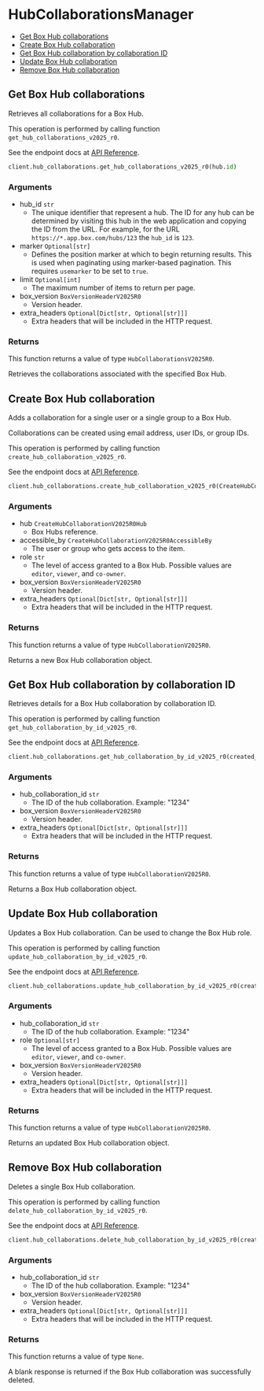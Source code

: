 # HubCollaborationsManager

- [Get Box Hub collaborations](#get-box-hub-collaborations)
- [Create Box Hub collaboration](#create-box-hub-collaboration)
- [Get Box Hub collaboration by collaboration ID](#get-box-hub-collaboration-by-collaboration-id)
- [Update Box Hub collaboration](#update-box-hub-collaboration)
- [Remove Box Hub collaboration](#remove-box-hub-collaboration)

## Get Box Hub collaborations

Retrieves all collaborations for a Box Hub.

This operation is performed by calling function `get_hub_collaborations_v2025_r0`.

See the endpoint docs at
[API Reference](https://developer.box.com/reference/v2025.0/get-hub-collaborations/).

<!-- sample get_hub_collaborations_v2025.0 -->

```python
client.hub_collaborations.get_hub_collaborations_v2025_r0(hub.id)
```

### Arguments

- hub_id `str`
  - The unique identifier that represent a hub. The ID for any hub can be determined by visiting this hub in the web application and copying the ID from the URL. For example, for the URL `https://*.app.box.com/hubs/123` the `hub_id` is `123`.
- marker `Optional[str]`
  - Defines the position marker at which to begin returning results. This is used when paginating using marker-based pagination. This requires `usemarker` to be set to `true`.
- limit `Optional[int]`
  - The maximum number of items to return per page.
- box_version `BoxVersionHeaderV2025R0`
  - Version header.
- extra_headers `Optional[Dict[str, Optional[str]]]`
  - Extra headers that will be included in the HTTP request.

### Returns

This function returns a value of type `HubCollaborationsV2025R0`.

Retrieves the collaborations associated with the specified Box Hub.

## Create Box Hub collaboration

Adds a collaboration for a single user or a single group to a Box Hub.

Collaborations can be created using email address, user IDs, or group IDs.

This operation is performed by calling function `create_hub_collaboration_v2025_r0`.

See the endpoint docs at
[API Reference](https://developer.box.com/reference/v2025.0/post-hub-collaborations/).

<!-- sample post_hub_collaborations_v2025.0 -->

```python
client.hub_collaborations.create_hub_collaboration_v2025_r0(CreateHubCollaborationV2025R0Hub(id=hub.id), CreateHubCollaborationV2025R0AccessibleBy(type='user', id=user.id), 'viewer')
```

### Arguments

- hub `CreateHubCollaborationV2025R0Hub`
  - Box Hubs reference.
- accessible_by `CreateHubCollaborationV2025R0AccessibleBy`
  - The user or group who gets access to the item.
- role `str`
  - The level of access granted to a Box Hub. Possible values are `editor`, `viewer`, and `co-owner`.
- box_version `BoxVersionHeaderV2025R0`
  - Version header.
- extra_headers `Optional[Dict[str, Optional[str]]]`
  - Extra headers that will be included in the HTTP request.

### Returns

This function returns a value of type `HubCollaborationV2025R0`.

Returns a new Box Hub collaboration object.

## Get Box Hub collaboration by collaboration ID

Retrieves details for a Box Hub collaboration by collaboration ID.

This operation is performed by calling function `get_hub_collaboration_by_id_v2025_r0`.

See the endpoint docs at
[API Reference](https://developer.box.com/reference/v2025.0/get-hub-collaborations-id/).

<!-- sample get_hub_collaborations_id_v2025.0 -->

```python
client.hub_collaborations.get_hub_collaboration_by_id_v2025_r0(created_collaboration.id)
```

### Arguments

- hub_collaboration_id `str`
  - The ID of the hub collaboration. Example: "1234"
- box_version `BoxVersionHeaderV2025R0`
  - Version header.
- extra_headers `Optional[Dict[str, Optional[str]]]`
  - Extra headers that will be included in the HTTP request.

### Returns

This function returns a value of type `HubCollaborationV2025R0`.

Returns a Box Hub collaboration object.

## Update Box Hub collaboration

Updates a Box Hub collaboration.
Can be used to change the Box Hub role.

This operation is performed by calling function `update_hub_collaboration_by_id_v2025_r0`.

See the endpoint docs at
[API Reference](https://developer.box.com/reference/v2025.0/put-hub-collaborations-id/).

<!-- sample put_hub_collaborations_id_v2025.0 -->

```python
client.hub_collaborations.update_hub_collaboration_by_id_v2025_r0(created_collaboration.id, role='editor')
```

### Arguments

- hub_collaboration_id `str`
  - The ID of the hub collaboration. Example: "1234"
- role `Optional[str]`
  - The level of access granted to a Box Hub. Possible values are `editor`, `viewer`, and `co-owner`.
- box_version `BoxVersionHeaderV2025R0`
  - Version header.
- extra_headers `Optional[Dict[str, Optional[str]]]`
  - Extra headers that will be included in the HTTP request.

### Returns

This function returns a value of type `HubCollaborationV2025R0`.

Returns an updated Box Hub collaboration object.

## Remove Box Hub collaboration

Deletes a single Box Hub collaboration.

This operation is performed by calling function `delete_hub_collaboration_by_id_v2025_r0`.

See the endpoint docs at
[API Reference](https://developer.box.com/reference/v2025.0/delete-hub-collaborations-id/).

<!-- sample delete_hub_collaborations_id_v2025.0 -->

```python
client.hub_collaborations.delete_hub_collaboration_by_id_v2025_r0(created_collaboration.id)
```

### Arguments

- hub_collaboration_id `str`
  - The ID of the hub collaboration. Example: "1234"
- box_version `BoxVersionHeaderV2025R0`
  - Version header.
- extra_headers `Optional[Dict[str, Optional[str]]]`
  - Extra headers that will be included in the HTTP request.

### Returns

This function returns a value of type `None`.

A blank response is returned if the Box Hub collaboration was
successfully deleted.
